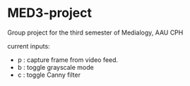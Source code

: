 # MED3-project

Group project for the third semester of Medialogy, AAU CPH

current inputs: 
+ p : capture frame from video feed.
+ b : toggle grayscale mode
+ c : toggle Canny filter